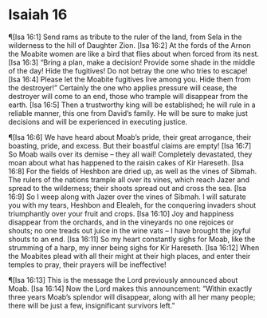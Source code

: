 # Isaiah 16

¶[Isa 16:1] Send rams as tribute to the ruler of the land, from Sela in the wilderness to the hill of Daughter Zion.
[Isa 16:2] At the fords of the Arnon the Moabite women are like a bird that flies about when forced from its nest.
[Isa 16:3] “Bring a plan, make a decision! Provide some shade in the middle of the day! Hide the fugitives! Do not betray the one who tries to escape!
[Isa 16:4] Please let the Moabite fugitives live among you. Hide them from the destroyer!” Certainly the one who applies pressure will cease, the destroyer will come to an end, those who trample will disappear from the earth.
[Isa 16:5] Then a trustworthy king will be established; he will rule in a reliable manner, this one from David’s family. He will be sure to make just decisions and will be experienced in executing justice.

¶[Isa 16:6] We have heard about Moab’s pride, their great arrogance, their boasting, pride, and excess. But their boastful claims are empty!
[Isa 16:7] So Moab wails over its demise – they all wail! Completely devastated, they moan about what has happened to the raisin cakes of Kir Hareseth.
[Isa 16:8] For the fields of Heshbon are dried up, as well as the vines of Sibmah. The rulers of the nations trample all over its vines, which reach Jazer and spread to the wilderness; their shoots spread out and cross the sea.
[Isa 16:9] So I weep along with Jazer over the vines of Sibmah. I will saturate you with my tears, Heshbon and Elealeh, for the conquering invaders shout triumphantly over your fruit and crops.
[Isa 16:10] Joy and happiness disappear from the orchards, and in the vineyards no one rejoices or shouts; no one treads out juice in the wine vats – I have brought the joyful shouts to an end.
[Isa 16:11] So my heart constantly sighs for Moab, like the strumming of a harp, my inner being sighs for Kir Hareseth.
[Isa 16:12] When the Moabites plead with all their might at their high places, and enter their temples to pray, their prayers will be ineffective!

¶[Isa 16:13] This is the message the Lord previously announced about Moab.
[Isa 16:14] Now the Lord makes this announcement: “Within exactly three years Moab’s splendor will disappear, along with all her many people; there will be just a few, insignificant survivors left.”
